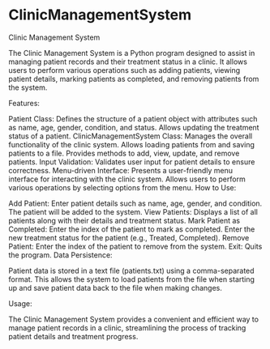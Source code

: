 # ClinicManagementSystem

Clinic Management System

The Clinic Management System is a Python program designed to assist in managing patient records and their treatment status in a clinic. It allows users to perform various operations such as adding patients, viewing patient details, marking patients as completed, and removing patients from the system.

Features:

Patient Class:
Defines the structure of a patient object with attributes such as name, age, gender, condition, and status.
Allows updating the treatment status of a patient.
ClinicManagementSystem Class:
Manages the overall functionality of the clinic system.
Allows loading patients from and saving patients to a file.
Provides methods to add, view, update, and remove patients.
Input Validation:
Validates user input for patient details to ensure correctness.
Menu-driven Interface:
Presents a user-friendly menu interface for interacting with the clinic system.
Allows users to perform various operations by selecting options from the menu.
How to Use:

Add Patient:
Enter patient details such as name, age, gender, and condition.
The patient will be added to the system.
View Patients:
Displays a list of all patients along with their details and treatment status.
Mark Patient as Completed:
Enter the index of the patient to mark as completed.
Enter the new treatment status for the patient (e.g., Treated, Completed).
Remove Patient:
Enter the index of the patient to remove from the system.
Exit:
Quits the program.
Data Persistence:

Patient data is stored in a text file (patients.txt) using a comma-separated format. This allows the system to load patients from the file when starting up and save patient data back to the file when making changes.

Usage:

The Clinic Management System provides a convenient and efficient way to manage patient records in a clinic, streamlining the process of tracking patient details and treatment progress.
